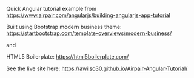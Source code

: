 Quick Angular tutorial example from https://www.airpair.com/angularjs/building-angularjs-app-tutorial

Built using Bootstrap modern business theme: https://startbootstrap.com/template-overviews/modern-business/

and

HTML5 Boilerplate: https://html5boilerplate.com/

See the live site here: https://awilso30.github.io/Airpair-Angular-Tutorial/